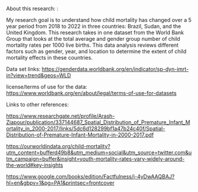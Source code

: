 About this research: : 

My research goal is to understand how child mortality has changed over a 5 year period from 2018 to 2022 in three countries: Brazil, Sudan, and the United Kingdom. This research takes in one dataset from the World Bank Group that looks at the total average and gender group number of child mortality rates per 1000 live births. This data analysis reviews different factors such as gender, year, and location to determine the extent of child mortality effects in these countries.

Data set links: 
https://genderdata.worldbank.org/en/indicator/sp-dyn-imrt-in?view=trend&geos=WLD

license/terms of use for the data:
https://www.worldbank.org/en/about/legal/terms-of-use-for-datasets

Links to other references: 

https://www.researchgate.net/profile/Arash-Ziapour/publication/337144687_Spatial_Distribution_of_Premature_Infant_Mortality_in_2000-2017/links/5dc6d128299bf1a47b24c40f/Spatial-Distribution-of-Premature-Infant-Mortality-in-2000-2017.pdf

https://ourworldindata.org/child-mortality?utm_content=bufferd49b8&utm_medium=social&utm_source=twitter.com&utm_campaign=buffer&insight=youth-mortality-rates-vary-widely-around-the-world#key-insights

https://www.google.com/books/edition/Factfulness/j-4yDwAAQBAJ?hl=en&gbpv=1&pg=PA1&printsec=frontcover

